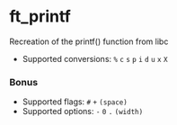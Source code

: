 # ft_printf
Recreation of the printf() function from libc
- Supported conversions: `%` `c` `s` `p` `i` `d` `u` `x` `X`

### Bonus
- Supported flags: `#` `+` `(space)`
- Supported options: `-` `0` `.` `(width)`
